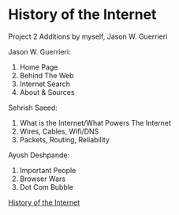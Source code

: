 # History of the Internet

Project 2 Additions by myself, Jason W. Guerrieri

Jason W. Guerrieri:
1. Home Page
2. Behind The Web
3. Internet Search
4. About & Sources

Sehrish Saeed:
1. What is the Internet/What Powers The Internet
2. Wires, Cables, Wifi/DNS
3. Packets, Routing, Reliability

Ayush Deshpande:
1. Important People
2. Browser Wars
3. Dot Com Bubble

[History of the Internet](http://history18.eastus.azurecontainer.io)